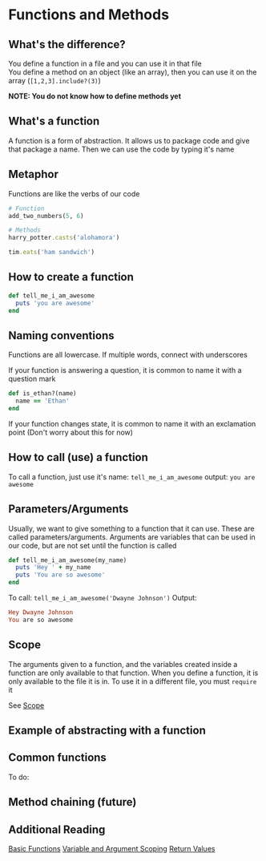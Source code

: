 # Functions and Methods


## What's the difference?
You define a function in a file and you can use it in that file  
You define a method on an object (like an array), then you can use it on the array (`[1,2,3].include?(3)`)

**NOTE: You do not know how to define methods yet**


## What's a function
A function is a form of abstraction.  It allows us to package code and give that package a name.  Then we can use the code by typing it's name


## Metaphor
Functions are like the verbs of our code

```ruby
# Function
add_two_numbers(5, 6)

# Methods
harry_potter.casts('alohamora')

tim.eats('ham sandwich')
```

## How to create a function
```ruby
def tell_me_i_am_awesome
  puts 'you are awesome'
end
```

## Naming conventions
Functions are all lowercase.  If multiple words, connect with underscores

If your function is answering a question, it is common to name it with a question mark

```ruby
def is_ethan?(name)
  name == 'Ethan'
end
```

If your function changes state, it is common to name it with an exclamation point (Don't worry about this for now)

## How to call (use) a function
To call a function, just use it's name: `tell_me_i_am_awesome`
output: `you are awesome`


## Parameters/Arguments
Usually, we want to give something to a function that it can use.  These are called parameters/arguments.  Arguments are variables that can be used in our code, but are not set until the function is called

```ruby
def tell_me_i_am_awesome(my_name)
  puts 'Hey ' + my_name
  puts 'You are so awesome'
end

```

To call: `tell_me_i_am_awesome('Dwayne Johnson')`
Output:
```ruby
Hey Dwayne Johnson
You are so awesome
```

## Scope
The arguments given to a function, and the variables created inside a function are only available to that function.
When you define a function, it is only available to the file it is in.
To use it in a different file, you must `require` it

See [Scope](scope.md)

## Example of abstracting with a function





## Common functions


To do:
## Method chaining (future)


## Additional Reading
[Basic Functions](https://learnrubythehardway.org/book/ex18.html)
[Variable and Argument Scoping](https://learnrubythehardway.org/book/ex19.html)
[Return Values](https://learnrubythehardway.org/book/ex21.html)
